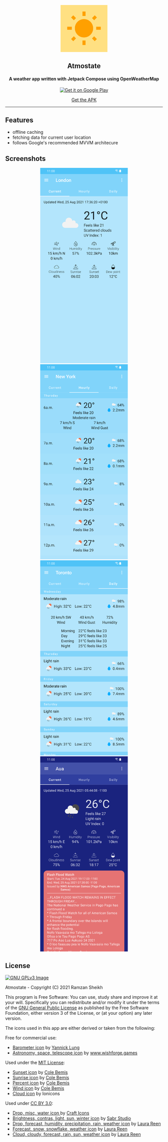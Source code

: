 <p align="center"><img src="https://github.com/ramzan/Atmostate/blob/master/fastlane/metadata/android/en-US/images/icon.png?raw=true" width="150"></p> 
<h2 align="center"><b>Atmostate</b></h2>
<h4 align="center">A weather app written with Jetpack Compose using OpenWeatherMap</h4>
<p align="center">
<a href="https://play.google.com/store/apps/details?id=ca.ramzan.atmostate">
  <img src="https://play.google.com/intl/en_us/badges/images/generic/en_badge_web_generic.png"
       alt="Get it on Google Play"
       height="100">
</a>
</p> 
<p align="center">
<a href="https://github.com/ramzan/atmostate/releases/" alt="GitHub release">Get the APK</a>
</p> 
<hr>

## Features
- offline caching
- fetching data for current user location
- follows Google's recommended MVVM architecure

## Screenshots
<div align="center">
  <img src="fastlane/metadata/android/en-US/images/phoneScreenshots/1.png" width=280>
  <img src="fastlane/metadata/android/en-US/images/phoneScreenshots/2.png" width=280>
  <img src="fastlane/metadata/android/en-US/images/phoneScreenshots/3.png" width=280>
  <img src="fastlane/metadata/android/en-US/images/phoneScreenshots/4.png" width=280>
</div>

## License
[![GNU GPLv3 Image](https://www.gnu.org/graphics/gplv3-127x51.png)](http://www.gnu.org/licenses/gpl-3.0.en.html)  

Atmostate - Copyright (C) 2021  Ramzan Sheikh

This program is Free Software: You can use, study share and improve it at your
will. Specifically you can redistribute and/or modify it under the terms of the
[GNU General Public License](https://www.gnu.org/licenses/gpl.html) as
published by the Free Software Foundation, either version 3 of the License, or
(at your option) any later version.

The icons used in this app are either derived or taken from the following:  

Free for commercial use:
- [Barometer icon](https://www.iconfinder.com/icons/315815/barometer_icon) by [Yannick Lung](https://www.iconfinder.com/yanlu)
- [Astronomy, space, telescope icon](https://www.iconfinder.com/icons/6622938/astronomy_space_telescope_icon) by [www.wishforge.games ](https://www.iconfinder.com/bitfreak86)

Used under the [MIT License](https://mit-license.org/):
- [Sunset icon](https://www.iconfinder.com/icons/2561397/sunset_icon) by [Cole Bemis](https://www.iconfinder.com/colebemis)
- [Sunrise icon](https://www.iconfinder.com/icons/2561396/sunrise_icon) by [Cole Bemis](https://www.iconfinder.com/colebemis)
- [Percent icon](https://www.iconfinder.com/icons/2561368/percent_icon) by [Cole Bemis](https://www.iconfinder.com/colebemis)
- [Wind icon](https://www.iconfinder.com/icons/2561504/wind_icon) by [Cole Bemis](https://www.iconfinder.com/colebemis)
- [Cloud icon](https://www.iconfinder.com/icons/211721/cloud_icon) by Ionicons

Used under [CC BY 3.0](https://creativecommons.org/licenses/by/3.0/):
- [Drop, misc, water icon ](https://www.iconfinder.com/icons/1276839/drop_misc_water_icon) by [Craft Icons ](https://www.iconfinder.com/aathis)
- [Brightness, contras, light, sun, winter icon](https://www.iconfinder.com/icons/4831002/brightness_contras_light_sun_winter_icon) by [Sabr Studio](https://www.iconfinder.com/perpixel)
- [Drop, forecast, humidity, precipitation, rain, weather icon](https://www.iconfinder.com/icons/2682839/drop_forecast_humidity_precipitation_rain_weather_icon) by [Laura Reen](https://www.iconfinder.com/laurareen)
- [Forecast, snow, snowflake, weather icon](https://www.iconfinder.com/icons/2682823/forecast_snow_snowflake_weather_icon) by [Laura Reen](https://www.iconfinder.com/laurareen)
- [Cloud, cloudy, forecast, rain, sun, weather icon](https://www.iconfinder.com/icons/2682845/cloud_cloudy_forecast_rain_sun_weather_icon) by [Laura Reen](https://www.iconfinder.com/laurareen)
